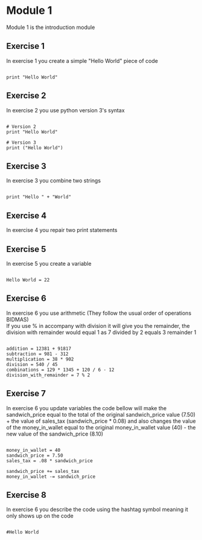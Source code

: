 # Module 1
Module 1 is the introduction module

## Exercise 1
In exercise 1 you create a simple "Hello World" piece of code

```

print "Hello World"

```

## Exercise 2
In exercise 2 you use python version 3's syntax

```

# Version 2
print "Hello World"

# Version 3
print ("Hello World")

```

## Exercise 3
In exercise 3 you combine two strings

```

print "Hello " + "World"

```

## Exercise 4
In exercise 4 you repair two print statements

## Exercise 5
In exercise 5 you create a variable

```

Hello World = 22

```

## Exercise 6
In exercise 6 you use arithmetic (They follow the usual order of operations BIDMAS)
<br>
If you use % in accompany with division it will give you the remainder, the division with remainder would equal 1 as 7 divided by 2 equals 3 remainder 1

```

addition = 12381 + 91817
subtraction = 981 - 312
multiplication = 38 * 902
division = 540 / 45
combinations = 129 * 1345 + 120 / 6 - 12
division_with_remainder = 7 % 2

```

## Exercise 7
In exercise 6 you update variables the code bellow will make the sandwich_price equal to the total of the original sandwich_price value (7.50) + the value of sales_tax (sandwich_price * 0.08) and also changes the value of the money_in_wallet equal to the original money_in_wallet value (40) - the new value of the sandwich_price (8.10)

```

money_in_wallet = 40
sandwich_price = 7.50
sales_tax = .08 * sandwich_price

sandwich_price += sales_tax
money_in_wallet -= sandwich_price

```

## Exercise 8
In exercise 6 you describe the code using the hashtag symbol meaning it only shows up on the code 

```

#Hello World

```
